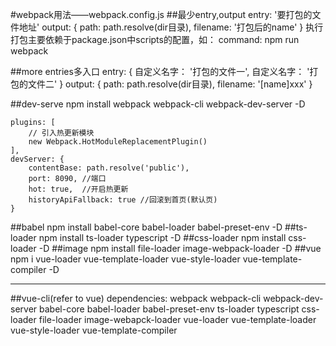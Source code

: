 #webpack用法——webpack.config.js
##最少entry,output
	entry: '要打包的文件地址'
	output: {
		path: path.resolve(dir目录),
		filename: '打包后的name'
	}
	执行打包主要依赖于package.json中scripts的配置，如：
	command: npm run webpack

##more entries多入口
	entry: {
		自定义名字： '打包的文件一',
		自定义名字： '打包的文件二'
	}
	output: {
		path: path.resolve(dir目录),
		filename: '[name]xxx'
	}

##dev-serve
	npm install webpack webpack-cli webpack-dev-server -D

	plugins: [
		// 引入热更新模块
		new Webpack.HotModuleReplacementPlugin()
	],
	devServer: {
		contentBase: path.resolve('public'),
		port: 8090,	//端口
		hot: true,	//开启热更新
		historyApiFallback: true //回滚到首页(默认页)
	}

##babel
	npm install babel-core babel-loader babel-preset-env -D
##ts-loader
	npm install ts-loader typescript -D
##css-loader
	npm install css-loader -D
##image
	npm install file-loader image-webpack-loader -D
##vue
	npm i vue-loader vue-template-loader vue-style-loader vue-template-compiler -D

----------------------------------------------------------
##vue-cli(refer to vue)
	dependencies:
		webpack webpack-cli webpack-dev-server
		babel-core babel-loader babel-preset-env
		ts-loader typescript
		css-loader
		file-loader image-webapck-loader
		vue-loader vue-template-loader vue-style-loader vue-template-compiler